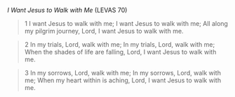 _I Want Jesus to Walk with Me_ (LEVAS 70)

> 1
I want Jesus to walk with me;
I want Jesus to walk with me;
All along my pilgrim journey, Lord,
I want Jesus to walk with me.

> 2
In my trials, Lord, walk with me;
In my trials, Lord, walk with me;
When the shades of life are falling, Lord,
I want Jesus to walk with me.

> 3
In my sorrows, Lord, walk with me;
In my sorrows, Lord, walk with me;
When my heart within is aching, Lord,
I want Jesus to walk with me.

